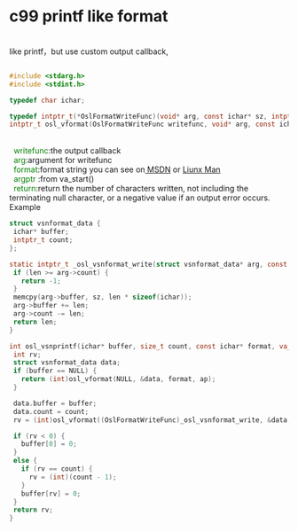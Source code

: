 # c99 printf like format
<br>
like printf，but use custom output callback, 
<br>

 ```c 

#include <stdarg.h>   
#include <stdint.h>

 typedef char ichar;

typedef intptr_t(*OslFormatWriteFunc)(void* arg, const ichar* sz, intptr_t len);
intptr_t osl_vformat(OslFormatWriteFunc writefunc, void* arg, const ichar* format, va_list argptr);

```
<br><font color="green">
 &nbsp;&nbsp;writefunc</font>:the output callback
 <br>
 <font color="green">&nbsp;&nbsp;arg</font>:argument for writefunc
 <br>
 <font color="green">&nbsp;&nbsp;format</font>:format string you can see on<a href="https://docs.microsoft.com/en-us/cpp/c-runtime-library/format-specification-syntax-printf-and-wprintf-functions?view=msvc-160"> MSDN</a> or <a href="https://linux.die.net/man/3/printf"> Liunx Man</a>
 <br>
 <font color="green">&nbsp;&nbsp;argptr</font>
:from va_start()
 <br>
<font color="green">&nbsp;&nbsp;return</font>:return the number of characters written, not including the terminating null character, or a negative value if an output error occurs. 
<br>
Example

 ```c  
struct vsnformat_data {
  ichar* buffer;
  intptr_t count;
};

static intptr_t _osl_vsnformat_write(struct vsnformat_data* arg, const ichar* sz, intptr_t len) {
  if (len >= arg->count) {
    return -1;
  }
  memcpy(arg->buffer, sz, len * sizeof(ichar));
  arg->buffer += len;
  arg->count -= len;
  return len;
}

int osl_vsnprintf(ichar* buffer, size_t count, const ichar* format, va_list ap) {
  int rv;
  struct vsnformat_data data;
  if (buffer == NULL) {
    return (int)osl_vformat(NULL, &data, format, ap);
  }

  data.buffer = buffer;
  data.count = count;
  rv = (int)osl_vformat((OslFormatWriteFunc)_osl_vsnformat_write, &data, format, ap);

  if (rv < 0) {
    buffer[0] = 0;
  }
  else {
    if (rv == count) {
      rv = (int)(count - 1);
    }
    buffer[rv] = 0;
  }
  return rv;
}

```
 
<br> 
